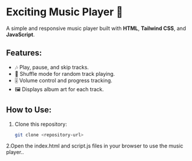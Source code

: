 # Exciting Music Player 🎵

A simple and responsive music player built with **HTML**, **Tailwind CSS**, and **JavaScript**.

## Features:
- 🎶 Play, pause, and skip tracks.
- 🔀 Shuffle mode for random track playing.
- 🎚️ Volume control and progress tracking.
- 🖼️ Displays album art for each track.

## How to Use:
1. Clone this repository:
   ```bash
   git clone <repository-url>
2.Open the index.html and script.js files in your browser to use the music player..

